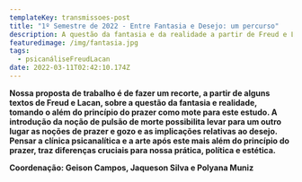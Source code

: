 ```yaml
---
templateKey: transmissoes-post
title: "1º Semestre de 2022 - Entre Fantasia e Desejo: um percurso"
description: A questão da fantasia e da realidade a partir de Freud e Lacan
featuredimage: /img/fantasia.jpg
tags:
  - psicanáliseFreudLacan
date: 2022-03-11T02:42:10.174Z
---
```

<!--StartFragment-->

**Nossa proposta de trabalho é de fazer um recorte, a partir de alguns textos de Freud e Lacan, sobre a questão da fantasia e realidade, tomando o além do princípio do prazer como mote para este estudo. A introdução da noção de pulsão de morte possibilita levar para um outro lugar as noções de prazer e gozo e as implicações relativas ao desejo. Pensar a clínica psicanalítica e a arte após este mais além do princípio do prazer, traz diferenças cruciais para nossa prática, política e estética.**

**Coordenação: Geison Campos, Jaqueson Silva e Polyana Muniz**

<!--EndFragment-->